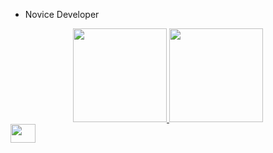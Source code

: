 - Novice Developer

<div align="center">
  <a href="https://github.com/samzitu">
    <img height="150em" src="https://github-readme-stats.vercel.app/api?username=samzitu&count_private=true&include_all_commits=true&show_icons=true&theme=dracula&hide_border=false&show_owner=true"/>
    <img height="150em" src="https://github-readme-stats.vercel.app/api/top-langs/?username=samzitu&theme=dracula&hide_border=false&&layout=compact"/>
  </a>
</div>
  
<div>
<img align="center" alt-"Samuel-Scratch" height="30" width="40" src="https://img.shields.io/badge/Scratch-4097FF?style-for-the-b adge&logo-Scratch&logoColor-white">
